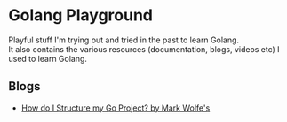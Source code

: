 # Golang Playground
Playful stuff I'm trying out and tried in the past to learn Golang.  
It also contains the various resources (documentation, blogs, videos etc) I used to learn Golang.

## Blogs
- [How do I Structure my Go Project? by Mark Wolfe's](https://www.wolfe.id.au/2020/03/10/how-do-i-structure-my-go-project/)